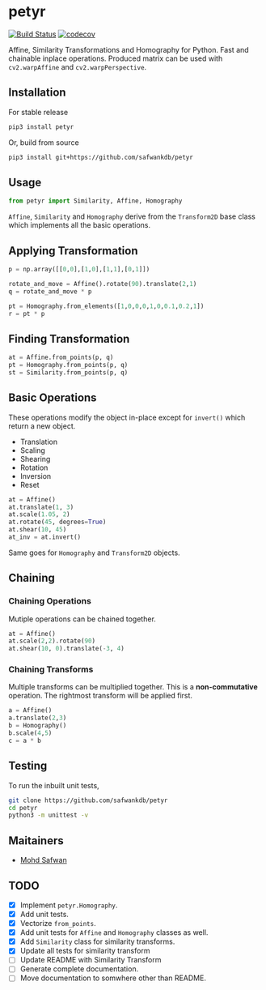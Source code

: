 # petyr
[![Build Status](https://travis-ci.org/safwankdb/petyr.svg?branch=master)](https://travis-ci.org/safwankdb/petyr)       [![codecov](https://codecov.io/gh/safwankdb/petyr/branch/master/graph/badge.svg)](https://codecov.io/gh/safwankdb/petyr)

Affine, Similarity Transformations and Homography for Python. Fast and chainable inplace operations. Produced matrix can be used with ```cv2.warpAffine``` and ```cv2.warpPerspective```.

## Installation
For stable release
```bash
pip3 install petyr
```
Or, build from source
```bash
pip3 install git+https://github.com/safwankdb/petyr
```
## Usage
```python
from petyr import Similarity, Affine, Homography
```
```Affine```, ```Similarity``` and ```Homography``` derive from the ```Transform2D``` base class which implements all the basic operations.

## Applying Transformation
```python
p = np.array([[0,0],[1,0],[1,1],[0,1]])

rotate_and_move = Affine().rotate(90).translate(2,1)
q = rotate_and_move * p

pt = Homography.from_elements([1,0,0,0,1,0,0.1,0.2,1])
r = pt * p
```
## Finding Transformation
```python
at = Affine.from_points(p, q)
pt = Homography.from_points(p, q)
st = Similarity.from_points(p, q)
```

  
## Basic Operations
These operations modify the object in-place except for ```invert()``` which return a new object.
- Translation
- Scaling
- Shearing
- Rotation
- Inversion
- Reset

```python
at = Affine()
at.translate(1, 3)
at.scale(1.05, 2)
at.rotate(45, degrees=True)
at.shear(10, 45)
at_inv = at.invert()
```
Same goes for ```Homography``` and ```Transform2D``` objects.
## Chaining
### Chaining Operations
Mutiple operations can be chained together.
```python
at = Affine()
at.scale(2,2).rotate(90)
at.shear(10, 0).translate(-3, 4)
```

### Chaining Transforms
Multiple transforms can be multiplied together. This is a **non-commutative** operation. The rightmost transform will be applied first.
```python
a = Affine()
a.translate(2,3)
b = Homography()
b.scale(4,5)
c = a * b
```

## Testing
To run the inbuilt unit tests,

```bash
git clone https://github.com/safwankdb/petyr
cd petyr
python3 -m unittest -v
```

## Maitainers
- [Mohd Safwan](https://github.com/safwankdb)

## TODO
- [x] Implement ```petyr.Homography```.
- [x] Add unit tests.
- [x] Vectorize ```from_points```.
- [x] Add unit tests for ```Affine``` and ```Homography``` classes as well.
- [x] Add ```Similarity``` class for similarity transforms.
- [x] Update all tests for similarity transform
- [ ] Update README with Similarity Transform
- [ ] Generate complete documentation.
- [ ] Move documentation to somwhere other than README.
